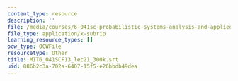 ```yaml
---
content_type: resource
description: ''
file: /media/courses/6-041sc-probabilistic-systems-analysis-and-applied-probability-fall-2013/886b2c3a702a640715f5e26bbdb49dea_MIT6_041SCF13_lec21_300k.srt
file_type: application/x-subrip
learning_resource_types: []
ocw_type: OCWFile
resourcetype: Other
title: MIT6_041SCF13_lec21_300k.srt
uid: 886b2c3a-702a-6407-15f5-e26bbdb49dea
---
```

